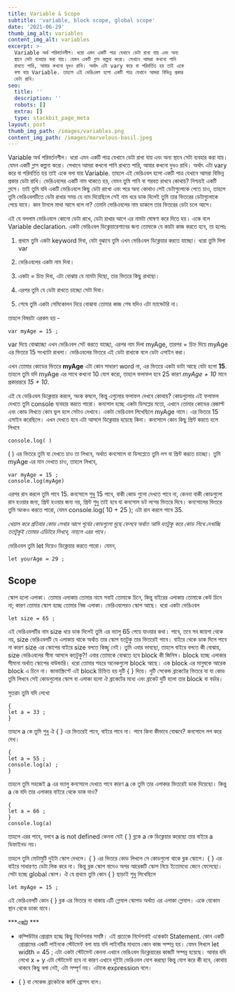```yaml
---
title: Variable & Scope
subtitle: 'variable, block scope, global scope'
date: '2021-06-29'
thumb_img_alt: variables
content_img_alt: variables
excerpt: >-
  Variable অর্থ পরিবর্তনশীল। ধরো এমন একটি পাত্র যেখানে ডেটা রাখা যায় এবং অন্য
  স্থানে সেটা ব্যবহার করা যায়। যেমন একটি গ্লাস কল্পনা করো। সেখানে আমরা কখনো পানি
  রাখতে পারি, আবার কখনো দুধও রাখি। অর্থাৎ এটা vary করে বা পরিবর্তিত হয় তাই একে
  বলা যায় Variable. তাহলে এই ভেরিএবল হলো একটি পাত্র যেখানে আমরা বিভিন্ন প্রকার
  ডেটা রাখি।
seo:
  title: ''
  description: ''
  robots: []
  extra: []
  type: stackbit_page_meta
layout: post
thumb_img_path: /images/variables.png
content_img_path: /images/marvelous-basil.jpeg
---
```

Variable অর্থ পরিবর্তনশীল। ধরো এমন একটি পাত্র যেখানে ডেটা রাখা যায় এবং অন্য স্থানে সেটা ব্যবহার করা যায়।
যেমন একটি গ্লাস কল্পনা করো। সেখানে আমরা কখনো পানি রাখতে পারি, আবার কখনো দুধও রাখি। অর্থাৎ এটা vary করে বা পরিবর্তিত হয় তাই একে বলা যায় Variable. তাহলে এই ভেরিএবল হলো একটি পাত্র যেখানে আমরা বিভিন্ন প্রকার ডেটা রাখি।
ভেরিএবলের একটি নাম থাকতে হয়, যেমন তুমি পানি বা শরবত রাখবে কোথায়? নিশ্চয়ই একটি গ্লাসে। তাই তুমি যদি একটি ভেরিএবলে কিছু ডেটা রাখো এবং পরে অন্য কোথাও সেই ডেটাগুলোকে পেতে চাও, তাহলে তুমি ভেরিএবলটিতে ডেটা রাখার সময় যে নাম দিয়েছিলে সেই নাম ধরে ডাক দিলেই তুমি তার ভিতরের ডেটাগুলোকে পেয়ে যাবে। কান টানলে মাথা আসে বলে না? তেমনি ভেরিএবলের নাম ডাকলে তার ভিতরের ডেটা চলে আসে।

এই যে বললাম ভেরিএবলে কোনো ডেটা রাখে, ডেটা রাখার আগে এর নামটা ঘোষণা করে দিতে হয়। একে বলে Variable declaration. একটা ভেরিএবল ডিক্লেয়ারেশানের জন্য তোমাকে যে কয়টা কাজ করতে হবে, তা হলোঃ

1.  প্রথমে তুমি একটা keyword দিবা, যেটা বুঝাবে তুমি এখন ভেরিএবল ডিক্লেয়ার করতে যাচ্ছো। ধরো তুমি দিলা var

2.  ভেরিএবলের একটা নাম দিবা।

3.  একটা = চিহ্ন দিবা, এটা বোঝায় যে নামটা দিছো, তার ভিতরে কিছু রাখছো।

4.  এরপর তুমি যে ডেটা রাখতে চাচ্ছো সেটা দিবা।

5.  শেষে তুমি একটা সেমিকোলন দিয়ে বোঝাবা তোমার কাজ শেষ যদিও এটা ম্যান্ডেটরি না।

তাহলে বিষয়টা এরকম হয় -

```
var myAge = 15 ;

```

var দিয়ে বোঝাচ্ছো এখন ভেরিএবল সেট করতে যাচ্ছো, এরপর নাম দিলা myAge, তারপর = চিহ্ন দিয়ে myAge এর ভিতরে 15 সংখ্যাটা রাখলা। ভেরিএবলের ভিতরে এই ডেটা রাখাকে বলে ডেটা এসাইন করা।

এখন তোমার কোডের ভিতরে **myAge** এটা কোন সাধারণ word না, এর ভিতরে একটা ডাটা আছে যেটা হলো **15**.
তাহলে তুমি যদি myAge এর সাথে কখনো 10 যোগ করো, তাহলে ফলাফল হবে 25 কারণ *myAge + 10* মানে প্রকারন্তরে *15 + 10*.

এই যে ভেরিএবল ডিক্লেয়ার করলে, অংক কষলে, কিন্তু এগুলোর ফলাফল দেখবে কোথায়? কোডগুলোর এই ফলাফল দেখতে তুমি console ব্যবহার করতে পারো। কনসোল হচ্ছে একটা ডিসপ্লের মতো, এখানে তোমার কোডের রেজাল্ট এবং কোড লিখতে কোন ভুল হলে সেটাও দেখাবে।
একটা ভেরিএবল লিখেছিলে myAge নামে। এর ভিতরে 15 এসাইন করেছিলে। এখন দেখতে হবে এটা আসলে ডিক্লেয়ার হয়েছে কিনা। কনসোলে কোন কিছু প্রিন্ট করতে হলে লিখবে

    console.log( )

( ) এর ভিতরে তুমি যা দেখতে চাও তা লিখবে, অর্থাত কনসোলে বা ডিসপ্লেতে তুমি লগ বা প্রিন্ট করতে চাচ্ছো। তুমি myAge এর মান দেখতে চাও, তাহলে লিখবে,

    var myAge = 15 ;
    console.log(myAge)

এরপর রান করলে তুমি পাবে 15. কনসোলে শুধু 15 পাবে, বাকী কোড গুলো দেখতে পাবে না, কেননা বাকী কোডগুলো রান হওয়ার জন্য, প্রিন্ট হওয়ার জন্য নয়, প্রিন্ট শুধু তাই হবে যা কনসোল ডট লগের ভিতরে দিবে। কনসোলের ভিতরে তুমি অংকও করতে পারো, যেমন
console.log( 10 + 25 );
এটা রান করলে পাবে 35.

*খেয়াল করে প্রতিবার কোড লেখার আগে পূর্বের কোডগুলো মুছে ফেলবে অর্থাত আমি যতটুকু করে কোড লিখে দেখাচ্ছি ততটুকুই তোমার এডিটরে লিখবে, নাহলে এরর পাবে।*

ভেরিএবল তুমি let দিয়েও ডিক্লেয়ার করতে পারো। যেমন,

    let yourAge = 29 ;

## Scope

স্কোপ হলো এলাকা। তোমার এলাকায় তোমার নামে সবাই তোমাকে চিনে, কিন্তু বাইরের এলাকায় তোমাকে কেউ চিনে না; কারণ তোমার স্কোপ হচ্ছে তোমার নিজ এলাকা। ভেরিএবলেরও স্কোপ আছে। ধরো একটা ভেরিএবল

    let size = 65 ;

এই ভেরিএবলটির নাম size ধরে ডাক দিলেই তুমি এর ভ্যালু 65 পেয়ে যাওয়ার কথা। পাবে, তবে সব জায়গা থেকে নয়, size ভেরিএবলটি যে এলাকায় থাকে অর্থাত তার স্কোপ যতটুকু তার ভিতরেই পাবে। বাইরে থেকে ডাক দিলে পাবে না কারণ size এর স্কোপের বাইরে size বলতে কিচ্ছু নেই। তুমি এবার ভাবছো, তাহলে বাইরে বলতে কী বোঝায়, size ভেরিএবলের সীমা আসলে কতটুকু?! এবার তোমাকে বোঝতে হবে block কী জিনিস। block হচ্ছে এলাকার সীমানা অর্থাত স্কোপের বাউন্ডারি। ধরো তোমার শহরে অনেকগুলো block আছে। এক block এর মানুষকে আরেক block এ চিনে না। জাভাস্ক্রিপ্টে এই block চিহ্নিত হয় দুটি { } দিয়ে। দুটি সেকেন্ড ব্রাকেটের ভিতরে যা যা কোড তুমি লিখবে সেই কোডগুলোর স্কোপ বা এলাকা হলো ঐ ব্রাকেটের মধ্যে এবং ব্রাকেট দুটি হলো তার block বা বর্ডার।

সুতরাং তুমি যদি লেখো

    {
    let a = 33 ;
    }

তাহলে a কে তুমি শুধু ঐ { } এর ভিতরেই পাবে, বাইরে পাবে না। পাবে কিনা কীভাবে বোঝবে? কনসোলে লগ করে দেখ।

    {
    let a = 55 ;
    console.log(a) ;
    }

তাহলে তুমি সহজেই a এর ভ্যালু কনসোলে দেখতে পাবে কারণ a কে তুমি তার এলাকার ভিতরেই ডাক দিয়েছো।
কিন্তু a কে যদি তার এলাকার বাইরে থেকে ডাক দাও?

    {
    let a = 66 ;
    }
    console.log(a)

তাহলে এরর পাবে, বলবে a is not defined কেননা যেই { } ব্লকে a কে ডিক্লেয়ার করেছো তার বাইরে a ডিফাইনড নয়।

তাহলে তুমি মোটামুটি দুইটা স্কোপ দেখলে। { } এর ভিতরে কোড লিখলে সে কোডগুলো থাকে ব্লক স্কোপে। { } এর বাইরে সাধারণত ডেটা লিক করে না। কিন্তু ব্লক স্কোপ বাদেও অপর আরেকটি স্কোপ নিয়ে ইতোমধ্যে জেনে ফেলেছো। সেটা হচ্ছে global স্কোপ। ঐ যে প্রথমে তুমি কোন { } ছাড়াই শুধু লিখেছিলে

    let myAge = 15 ;

এই ভেরিএবলটি কোন { } ব্লক এর ভিতরে না থাকায় এটি গ্লোবাল স্কোপড অর্থাত এর এলাকা গ্লোবাল। একে যেকোন স্থান থেকে ডাকা যাবে।



***এক্সট্রা ***

*   কম্পিউটার প্রোগ্রাম হচ্ছে কিছু নির্দেশনার সমষ্টি। এই প্রত্যকে নির্দেশনাই একেকটা Statement. কোন একটি প্রোগ্রামের একটি লাইনকে স্টেটমেন্ট বলা যায় যদি লাইনটির মাধ্যমে কোন কাজ সম্পন্ন হয়। যেমন লিখলে let width = 45 ; এটা একটা স্টেটমেন্ট কেননা এখানে ভেরিএবল ডিক্লেয়ারের কাজটি সম্পন্ন হয়েছে। আবার যদি লেখো x + y এটা স্টেটমেন্ট হবে না কারণ এখানে দুইটা ভেরিএবল যোগ করছো কিন্তু যোগ করে কী হবে, কোথায় থাকবে কিছু বলা নেই, এটা সম্পূর্ণ নয়। এটাকে expression বলে। 

*   { } বা সেকেন্ড ব্রাকেটকে কার্লি ব্রেসেস বলে।  
